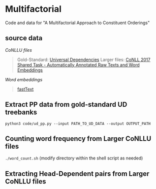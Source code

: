 # Multifactorial
 Code and data for "A Multifactorial Approach to Constituent Orderings"

## source data

*CoNLLU files*
 
 >Gold-Standard: [Universal Dependencies](https://github.com/UniversalDependencies)
 >Larger files: [CoNLL 2017 Shared Task - Automatically Annotated Raw Texts and Word Embeddings](https://lindat.mff.cuni.cz/repository/xmlui/handle/11234/1-1989)  

*Word embeddings*

 >[fastText](https://fasttext.cc/docs/en/crawl-vectors.html)
 
## Extract PP data from gold-standard UD treebanks ##
```python3 code/ud_pp.py --input PATH_TO_UD_DATA --output OUTPUT_PATH```

## Counting word frequency from Larger CoNLLU files ##
```./word_count.sh``` (modify directory within the shell script as needed)

## Extracting Head-Dependent pairs from Larger CoNLLU files ##
